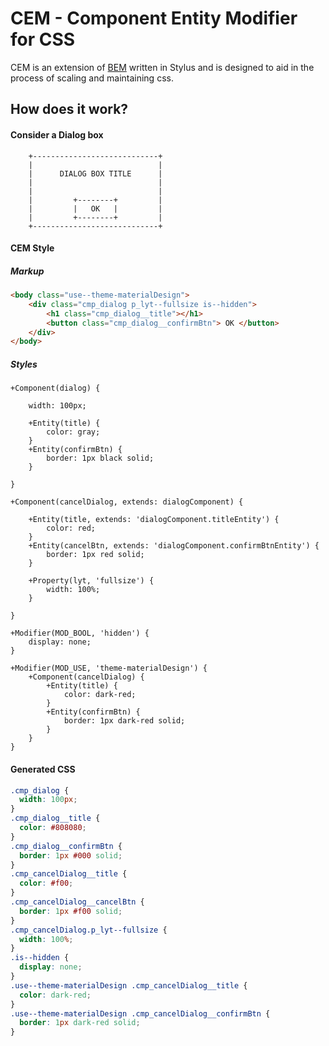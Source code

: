 # CEM - Component Entity Modifier for CSS


CEM is an extension of [BEM](http://getbem.com/introduction/) written in Stylus and is designed to aid in the process of scaling and maintaining css.

## How does it work?
#### Consider a Dialog box

```
    +----------------------------+
    |                            |
    |      DIALOG BOX TITLE      |
    |                            |
    |                            |
    |         +--------+         |
    |         |   OK   |         |
    |         +--------+         |
    +----------------------------+
```
#### CEM Style
##### Markup

```html
<body class="use--theme-materialDesign">
	<div class="cmp_dialog p_lyt--fullsize is--hidden">
		<h1 class="cmp_dialog__title"></h1>
		<button class="cmp_dialog__confirmBtn"> OK </button>
	</div>
</body>

```


##### Styles

```stylus
+Component(dialog) {

	width: 100px;
	
	+Entity(title) { 
		color: gray; 
	}	
	+Entity(confirmBtn) { 
		border: 1px black solid;
	}

}

+Component(cancelDialog, extends: dialogComponent) {
	
	+Entity(title, extends: 'dialogComponent.titleEntity') {
		color: red;
	}
	+Entity(cancelBtn, extends: 'dialogComponent.confirmBtnEntity') {
		border: 1px red solid;
	}

	+Property(lyt, 'fullsize') {
		width: 100%;
	}
	
}

+Modifier(MOD_BOOL, 'hidden') {
	display: none;
}

+Modifier(MOD_USE, 'theme-materialDesign') {
	+Component(cancelDialog) {
		+Entity(title) {
			color: dark-red;
		}
		+Entity(confirmBtn) { 
			border: 1px dark-red solid;
		}
	}
}

```


#### Generated CSS
```css
.cmp_dialog {
  width: 100px;
}
.cmp_dialog__title {
  color: #808080;
}
.cmp_dialog__confirmBtn {
  border: 1px #000 solid;
}
.cmp_cancelDialog__title {
  color: #f00;
}
.cmp_cancelDialog__cancelBtn {
  border: 1px #f00 solid;
}
.cmp_cancelDialog.p_lyt--fullsize {
  width: 100%;
}
.is--hidden {
  display: none;
}
.use--theme-materialDesign .cmp_cancelDialog__title {
  color: dark-red;
}
.use--theme-materialDesign .cmp_cancelDialog__confirmBtn {
  border: 1px dark-red solid;
}

```